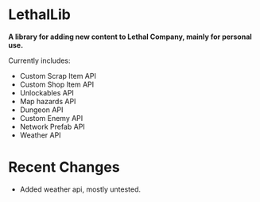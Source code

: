 # LethalLib  
**A library for adding new content to Lethal Company, mainly for personal use.**
  
Currently includes:   
- Custom Scrap Item API  
- Custom Shop Item API  
- Unlockables API  
- Map hazards API
- Dungeon API
- Custom Enemy API  
- Network Prefab API  
- Weather API  

# Recent Changes 
  
- Added weather api, mostly untested.